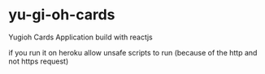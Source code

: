 # yu-gi-oh-cards 
Yugioh Cards Application build with reactjs

if you run it on heroku allow unsafe scripts to run (because of the http and not https request)
